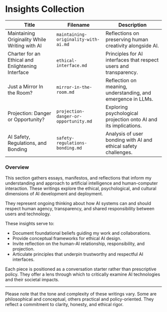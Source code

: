 # Insights Collection 

| Title                                             | Filename                              | Description                                                       |
| ------------------------------------------------- | ------------------------------------- | ----------------------------------------------------------------- |
| Maintaining Originality While Writing with AI                  | `maintaining-originality-with-ai.md`  | Reflections on preserving human creativity alongside AI.          |
| Charter for an Ethical and Enlightening Interface | `ethical-interface.md`                | Principles for AI interfaces that respect users and transparency. |
| Just a Mirror In the Room?                        | `mirror-in-the-room.md`               | Reflection on meaning, understanding, and emergence in LLMs.      |
| Projection: Danger or Opportunity?                | `projection-danger-or-opportunity.md` | Exploring psychological projection onto AI and its implications.  |
| AI Safety, Regulations, and Bonding               | `safety-regulations-bonding.md`       | Analysis of user bonding with AI and ethical safety challenges.   |

### Overview

This section gathers essays, manifestos, and reflections that inform my understanding and approach to artificial intelligence and human-computer interaction. These writings explore the ethical, psychological, and cultural dimensions of AI development and deployment.

They represent ongoing thinking about how AI systems can and should respect human agency, transparency, and shared responsibility between users and technology.

These insights serve to:

- Document foundational beliefs guiding my work and collaborations.
- Provide conceptual frameworks for ethical AI design.
- Invite reflection on the human-AI relationship, responsibility, and projection.
- Articulate principles that underpin trustworthy and respectful AI interfaces.

Each piece is positioned as a conversation starter rather than prescriptive policy. They offer a lens through which to critically examine AI technologies and their societal impacts.

---

Please note that the tone and complexity of these writings vary. Some are philosophical and conceptual, others practical and policy-oriented. They reflect a commitment to clarity, honesty, and ethical rigor.

